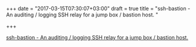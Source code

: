 +++
date = "2017-03-15T07:30:07+03:00"
draft = true
title = "ssh-bastion - An auditing / logging SSH relay for a jump box / bastion host. "

+++

<p><a href="https://t.co/hfUTKbx5zG">ssh-bastion - An auditing / logging SSH relay for a jump box / bastion host. </a></p>
